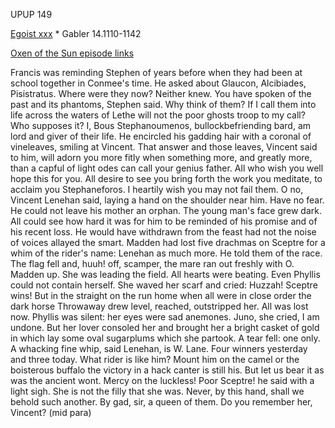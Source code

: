 UPUP 149 

[Egoist xxx](https://archive.org/stream/ulysses00joyc_1?ref=ol#page/xxx/mode/1up) * Gabler 14.1110-1142

[Oxen of the Sun episode links](https://github.com/upup1904/ulysses_splits/blob/master/oxen_of_the_sun/episode_links_oxen_of_the_sun.md)


Francis was reminding Stephen of years before when they had been at
school together in Conmee's time. He asked about Glaucon, Alcibiades,
Pisistratus. Where were they now? Neither knew. You have spoken of the
past and its phantoms, Stephen said. Why think of them? If I call them
into life across the waters of Lethe will not the poor ghosts troop to
my call? Who supposes it? I, Bous Stephanoumenos, bullockbefriending
bard, am lord and giver of their life. He encircled his gadding hair
with a coronal of vineleaves, smiling at Vincent. That answer and those
leaves, Vincent said to him, will adorn you more fitly when something
more, and greatly more, than a capful of light odes can call your genius
father. All who wish you well hope this for you. All desire to see you
bring forth the work you meditate, to acclaim you Stephaneforos. I
heartily wish you may not fail them. O no, Vincent Lenehan said, laying
a hand on the shoulder near him. Have no fear. He could not leave his
mother an orphan. The young man's face grew dark. All could see how hard
it was for him to be reminded of his promise and of his recent loss. He
would have withdrawn from the feast had not the noise of voices allayed
the smart. Madden had lost five drachmas on Sceptre for a whim of the
rider's name: Lenehan as much more. He told them of the race. The flag
fell and, huuh! off, scamper, the mare ran out freshly with O. Madden
up. She was leading the field. All hearts were beating. Even Phyllis
could not contain herself. She waved her scarf and cried: Huzzah!
Sceptre wins! But in the straight on the run home when all were in close
order the dark horse Throwaway drew level, reached, outstripped her. All
was lost now. Phyllis was silent: her eyes were sad anemones. Juno, she
cried, I am undone. But her lover consoled her and brought her a bright
casket of gold in which lay some oval sugarplums which she partook. A
tear fell: one only. A whacking fine whip, said Lenehan, is W. Lane.
Four winners yesterday and three today. What rider is like him? Mount
him on the camel or the boisterous buffalo the victory in a hack canter
is still his. But let us bear it as was the ancient wont. Mercy on the
luckless! Poor Sceptre! he said with a light sigh. She is not the filly
that she was. Never, by this hand, shall we behold such another. By gad,
sir, a queen of them. Do you remember her, Vincent? (mid para)

